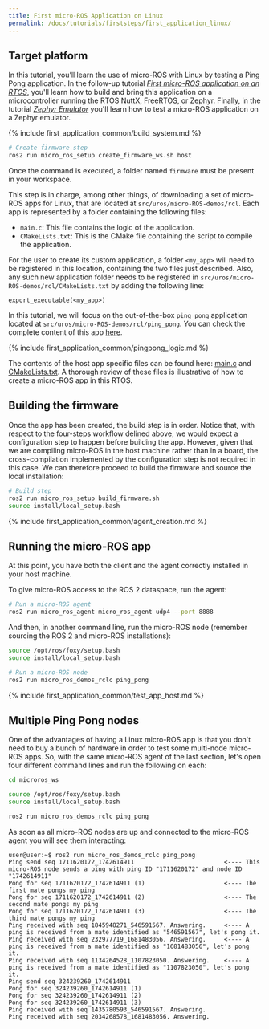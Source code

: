 ```yaml
---
title: First micro-ROS Application on Linux
permalink: /docs/tutorials/firststeps/first_application_linux/
---
```


## Target platform

In this tutorial, you’ll learn the use of micro-ROS with Linux by testing a Ping Pong application.
In the follow-up tutorial [*First micro-ROS application on an RTOS*](/docs/tutorials/core/first_application_rtos/),
you'll learn how to build and bring this application on a microcontroller running the RTOS NuttX, FreeRTOS, or Zephyr.
Finally, in the tutorial [*Zephyr Emulator*](/docs/tutorials/advanced/zephyr_emulator/) you'll learn how to test
a micro-ROS application on a Zephyr emulator.

{% include first_application_common/build_system.md %}

```bash
# Create firmware step
ros2 run micro_ros_setup create_firmware_ws.sh host
```

Once the command is executed, a folder named `firmware` must be present in your workspace.

This step is in charge, among other things, of downloading a set of micro-ROS apps for Linux, that are located at
`src/uros/micro-ROS-demos/rcl`.
Each app is represented by a folder containing the following files:

* `main.c`: This file contains the logic of the application.
* `CMakeLists.txt`: This is the CMake file containing the script to compile the application.

For the user to create its custom application, a folder `<my_app>` will need to be registered in this location,
containing the two files just described.
Also, any such new application folder needs to be registered in
`src/uros/micro-ROS-demos/rcl/CMakeLists.txt` by adding the following line:

```
export_executable(<my_app>)
```

In this tutorial, we will focus on the out-of-the-box `ping_pong` application located at
`src/uros/micro-ROS-demos/rcl/ping_pong`.
You can check the complete content of this app
[here](https://github.com/micro-ROS/micro-ROS-demos/tree/foxy/rclc/ping_pong).

{% include first_application_common/pingpong_logic.md %}

The contents of the host app specific files can be found here:
[main.c](https://github.com/micro-ROS/micro-ROS-demos/blob/foxy/rclc/ping_pong/main.c) and
[CMakeLists.txt](https://github.com/micro-ROS/micro-ROS-demos/blob/foxy/rclc/ping_pong/CMakeLists.txt).
A thorough review of these files is illustrative of how to create a micro-ROS app in this RTOS.

## Building the firmware

Once the app has been created, the build step is in order.
Notice that, with respect to the four-steps workflow delined above, we would expect a configuration step to happen
before building the app. However, given that we are compiling micro-ROS in the host machine rather than in a board,
the cross-compilation implemented by the configuration step is not required in this case.
We can therefore proceed to build the firmware and source the local installation:

```bash
# Build step
ros2 run micro_ros_setup build_firmware.sh
source install/local_setup.bash
```
{% include first_application_common/agent_creation.md %}

## Running the micro-ROS app

At this point, you have both the client and the agent correctly installed in your host machine.

To give micro-ROS access to the ROS 2 dataspace, run the agent:

```bash
# Run a micro-ROS agent
ros2 run micro_ros_agent micro_ros_agent udp4 --port 8888
```

And then, in another command line, run the micro-ROS node (remember sourcing the ROS 2 and micro-ROS installations):

```bash
source /opt/ros/foxy/setup.bash
source install/local_setup.bash

# Run a micro-ROS node
ros2 run micro_ros_demos_rclc ping_pong
```

{% include first_application_common/test_app_host.md %}

## Multiple Ping Pong nodes

One of the advantages of having a Linux micro-ROS app is that you don't need to buy a bunch of hardware in order to
test some multi-node micro-ROS apps.
So, with the same micro-ROS agent of the last section, let's open four different command lines and run the following on
each:

```bash
cd microros_ws

source /opt/ros/foxy/setup.bash
source install/local_setup.bash

ros2 run micro_ros_demos_rclc ping_pong
```

As soon as all micro-ROS nodes are up and connected to the micro-ROS agent you will see them interacting:

```
user@user:~$ ros2 run micro_ros_demos_rclc ping_pong
Ping send seq 1711620172_1742614911                         <---- This micro-ROS node sends a ping with ping ID "1711620172" and node ID "1742614911"
Pong for seq 1711620172_1742614911 (1)                      <---- The first mate pongs my ping
Pong for seq 1711620172_1742614911 (2)                      <---- The second mate pongs my ping
Pong for seq 1711620172_1742614911 (3)                      <---- The third mate pongs my ping
Ping received with seq 1845948271_546591567. Answering.     <---- A ping is received from a mate identified as "546591567", let's pong it.
Ping received with seq 232977719_1681483056. Answering.     <---- A ping is received from a mate identified as "1681483056", let's pong it.
Ping received with seq 1134264528_1107823050. Answering.    <---- A ping is received from a mate identified as "1107823050", let's pong it.
Ping send seq 324239260_1742614911
Pong for seq 324239260_1742614911 (1)
Pong for seq 324239260_1742614911 (2)
Pong for seq 324239260_1742614911 (3)
Ping received with seq 1435780593_546591567. Answering.
Ping received with seq 2034268578_1681483056. Answering.
```
